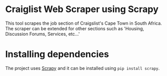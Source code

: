 # Craiglist Web Scraper using Scrapy
This tool scrapes the job section of Craigslist's Cape Town in South Africa. The scraper can be extended for other sections such as 'Housing, Discussion Forums, Services, etc...'

# Installing dependencies
The project uses [Scrapy](http://docs.scrapy.org) and it can be installed using `pip install scrapy`.
